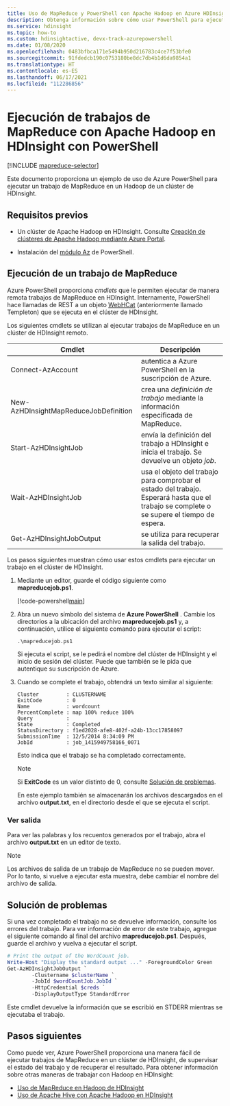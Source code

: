 ```yaml
---
title: Uso de MapReduce y PowerShell con Apache Hadoop en Azure HDInsight
description: Obtenga información sobre cómo usar PowerShell para ejecutar trabajos de MapReduce de forma remota con Apache Hadoop en HDInsight.
ms.service: hdinsight
ms.topic: how-to
ms.custom: hdinsightactive, devx-track-azurepowershell
ms.date: 01/08/2020
ms.openlocfilehash: 0483bfbca171e5494b950d216783c4ce7f53bfe0
ms.sourcegitcommit: 91fdedcb190c0753180be8dc7db4b1d6da9854a1
ms.translationtype: HT
ms.contentlocale: es-ES
ms.lasthandoff: 06/17/2021
ms.locfileid: "112286856"
---
```

# <a name="run-mapreduce-jobs-with-apache-hadoop-on-hdinsight-using-powershell"></a>Ejecución de trabajos de MapReduce con Apache Hadoop en HDInsight con PowerShell

[!INCLUDE [mapreduce-selector](../includes/hdinsight-selector-use-mapreduce.md)]

Este documento proporciona un ejemplo de uso de Azure PowerShell para ejecutar un trabajo de MapReduce en un Hadoop de un clúster de HDInsight.

## <a name="prerequisites"></a>Requisitos previos

* Un clúster de Apache Hadoop en HDInsight. Consulte [Creación de clústeres de Apache Hadoop mediante Azure Portal](../hdinsight-hadoop-create-linux-clusters-portal.md).

* Instalación del [módulo Az](/powershell/azure/) de PowerShell.

## <a name="run-a-mapreduce-job"></a>Ejecución de un trabajo de MapReduce

Azure PowerShell proporciona *cmdlets* que le permiten ejecutar de manera remota trabajos de MapReduce en HDInsight. Internamente, PowerShell hace llamadas de REST a un objeto [WebHCat](https://cwiki.apache.org/confluence/display/Hive/WebHCat) (anteriormente llamado Templeton) que se ejecuta en el clúster de HDInsight.

Los siguientes cmdlets se utilizan al ejecutar trabajos de MapReduce en un clúster de HDInsight remoto.

|Cmdlet | Descripción |
|---|---|
|Connect-AzAccount|autentica a Azure PowerShell en la suscripción de Azure.|
|New-AzHDInsightMapReduceJobDefinition|crea una *definición de trabajo* mediante la información especificada de MapReduce.|
|Start-AzHDInsightJob|envía la definición del trabajo a HDInsight e inicia el trabajo. Se devuelve un objeto *job*.|
|Wait-AzHDInsightJob|usa el objeto del trabajo para comprobar el estado del trabajo. Esperará hasta que el trabajo se complete o se supere el tiempo de espera.|
|Get-AzHDInsightJobOutput|se utiliza para recuperar la salida del trabajo.|

Los pasos siguientes muestran cómo usar estos cmdlets para ejecutar un trabajo en el clúster de HDInsight.

1. Mediante un editor, guarde el código siguiente como **mapreducejob.ps1**.

    [!code-powershell[main](../../../powershell_scripts/hdinsight/use-mapreduce/use-mapreduce.ps1?range=5-69)]

2. Abra un nuevo símbolo del sistema de **Azure PowerShell** . Cambie los directorios a la ubicación del archivo **mapreducejob.ps1** y, a continuación, utilice el siguiente comando para ejecutar el script:

    ```azurepowershell
    .\mapreducejob.ps1
    ```

    Si ejecuta el script, se le pedirá el nombre del clúster de HDInsight y el inicio de sesión del clúster. Puede que también se le pida que autentique su suscripción de Azure.

3. Cuando se complete el trabajo, obtendrá un texto similar al siguiente:

    ```output
    Cluster         : CLUSTERNAME
    ExitCode        : 0
    Name            : wordcount
    PercentComplete : map 100% reduce 100%
    Query           :
    State           : Completed
    StatusDirectory : f1ed2028-afe8-402f-a24b-13cc17858097
    SubmissionTime  : 12/5/2014 8:34:09 PM
    JobId           : job_1415949758166_0071
    ```

    Esto indica que el trabajo se ha completado correctamente.

    > [!NOTE]  
    > Si **ExitCode** es un valor distinto de 0, consulte [Solución de problemas](#troubleshooting).

    En este ejemplo también se almacenarán los archivos descargados en el archivo **output.txt**, en el directorio desde el que se ejecuta el script.

### <a name="view-output"></a>Ver salida

Para ver las palabras y los recuentos generados por el trabajo, abra el archivo **output.txt** en un editor de texto.

> [!NOTE]  
> Los archivos de salida de un trabajo de MapReduce no se pueden mover. Por lo tanto, si vuelve a ejecutar esta muestra, debe cambiar el nombre del archivo de salida.

## <a name="troubleshooting"></a>Solución de problemas

Si una vez completado el trabajo no se devuelve información, consulte los errores del trabajo. Para ver información de error de este trabajo, agregue el siguiente comando al final del archivo **mapreducejob.ps1**. Después, guarde el archivo y vuelva a ejecutar el script.

```powershell
# Print the output of the WordCount job.
Write-Host "Display the standard output ..." -ForegroundColor Green
Get-AzHDInsightJobOutput `
        -Clustername $clusterName `
        -JobId $wordCountJob.JobId `
        -HttpCredential $creds `
        -DisplayOutputType StandardError
```

Este cmdlet devuelve la información que se escribió en STDERR mientras se ejecutaba el trabajo.

## <a name="next-steps"></a>Pasos siguientes

Como puede ver, Azure PowerShell proporciona una manera fácil de ejecutar trabajos de MapReduce en un clúster de HDInsight, de supervisar el estado del trabajo y de recuperar el resultado. Para obtener información sobre otras maneras de trabajar con Hadoop en HDInsight:

* [Uso de MapReduce en Hadoop de HDInsight](hdinsight-use-mapreduce.md)
* [Uso de Apache Hive con Apache Hadoop en HDInsight](hdinsight-use-hive.md)
